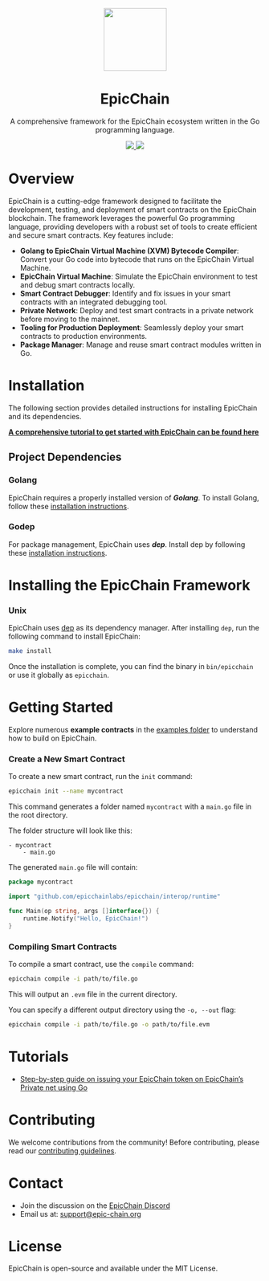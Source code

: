 <p align="center">
<img
    src="https://example.com/path_to_your_epicchain_logo.png"
    width="125px"
  >
</p>

<h1 align="center">EpicChain</h1>

<p align="center">
    A comprehensive framework for the EpicChain ecosystem written in the Go programming language.
</p>

<p align="center">
  <a href="https://github.com/epicchainlabs/epicchain/releases">
    <img src="https://img.shields.io/github/tag/epicchainlabs/epicchain.svg?style=flat">
  </a>
  <a href="https://circleci.com/gh/epicchainlabs/epicchain/tree/master">
    <img src="https://circleci.com/gh/epicchainlabs/epicchain/tree/master.svg?style=shield">
  </a>
</p>

# Overview
EpicChain is a cutting-edge framework designed to facilitate the development, testing, and deployment of smart contracts on the EpicChain blockchain. The framework leverages the powerful Go programming language, providing developers with a robust set of tools to create efficient and secure smart contracts. Key features include:

- **Golang to EpicChain Virtual Machine (XVM) Bytecode Compiler**: Convert your Go code into bytecode that runs on the EpicChain Virtual Machine.
- **EpicChain Virtual Machine**: Simulate the EpicChain environment to test and debug smart contracts locally.
- **Smart Contract Debugger**: Identify and fix issues in your smart contracts with an integrated debugging tool.
- **Private Network**: Deploy and test smart contracts in a private network before moving to the mainnet.
- **Tooling for Production Deployment**: Seamlessly deploy your smart contracts to production environments.
- **Package Manager**: Manage and reuse smart contract modules written in Go.

# Installation
The following section provides detailed instructions for installing EpicChain and its dependencies.

[**A comprehensive tutorial to get started with EpicChain can be found here**](https://medium.com/@yourtutorial)

## Project Dependencies
### Golang
EpicChain requires a properly installed version of ***Golang***. To install Golang, follow these [installation instructions](https://golang.org/doc/install).

### Godep
For package management, EpicChain uses ***dep***. Install dep by following these [installation instructions](https://github.com/golang/dep).

# Installing the EpicChain Framework
### Unix
EpicChain uses [dep](https://github.com/golang/dep) as its dependency manager. After installing `dep`, run the following command to install EpicChain:
```sh
make install
```

Once the installation is complete, you can find the binary in `bin/epicchain` or use it globally as `epicchain`.

# Getting Started
Explore numerous **example contracts** in the [examples folder](https://github.com/epicchainlabs/epicchain/tree/master/examples) to understand how to build on EpicChain.

### Create a New Smart Contract
To create a new smart contract, run the `init` command:
```sh
epicchain init --name mycontract
```

This command generates a folder named `mycontract` with a `main.go` file in the root directory.

The folder structure will look like this:
```
- mycontract
    - main.go
```

The generated `main.go` file will contain:
```go
package mycontract

import "github.com/epicchainlabs/epicchain/interop/runtime"

func Main(op string, args []interface{}) {
    runtime.Notify("Hello, EpicChain!")
}
```

### Compiling Smart Contracts
To compile a smart contract, use the `compile` command:
```sh
epicchain compile -i path/to/file.go
```
This will output an `.evm` file in the current directory.

You can specify a different output directory using the `-o, --out` flag:
```sh
epicchain compile -i path/to/file.go -o path/to/file.evm
```

# Tutorials
- [Step-by-step guide on issuing your EpicChain token on EpicChain’s Private net using Go](https://medium.com/@yourtutorial)

# Contributing
We welcome contributions from the community! Before contributing, please read our [contributing guidelines](https://github.com/epicchainlabs/epicchain/blob/master/CONTRIBUTING.md).

# Contact
- Join the discussion on the [EpicChain Discord](https://discord.com/invite/u7PmNUpSGg)
- Email us at: support@epic-chain.org

# License
EpicChain is open-source and available under the MIT License.